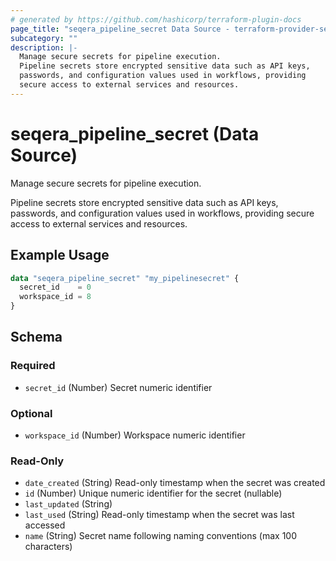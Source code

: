 ```yaml
---
# generated by https://github.com/hashicorp/terraform-plugin-docs
page_title: "seqera_pipeline_secret Data Source - terraform-provider-seqera"
subcategory: ""
description: |-
  Manage secure secrets for pipeline execution.
  Pipeline secrets store encrypted sensitive data such as API keys,
  passwords, and configuration values used in workflows, providing
  secure access to external services and resources.
---
```


# seqera_pipeline_secret (Data Source)

Manage secure secrets for pipeline execution.

Pipeline secrets store encrypted sensitive data such as API keys,
passwords, and configuration values used in workflows, providing
secure access to external services and resources.

## Example Usage

```terraform
data "seqera_pipeline_secret" "my_pipelinesecret" {
  secret_id    = 0
  workspace_id = 8
}
```

<!-- schema generated by tfplugindocs -->
## Schema

### Required

- `secret_id` (Number) Secret numeric identifier

### Optional

- `workspace_id` (Number) Workspace numeric identifier

### Read-Only

- `date_created` (String) Read-only timestamp when the secret was created
- `id` (Number) Unique numeric identifier for the secret (nullable)
- `last_updated` (String)
- `last_used` (String) Read-only timestamp when the secret was last accessed
- `name` (String) Secret name following naming conventions (max 100 characters)

